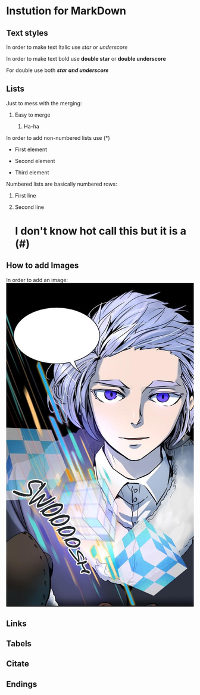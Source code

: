 # Instution for MarkDown 

## Text styles

In order to make text Italic use *star* or _underscore_

In order to make text bold use **double star** or __double underscore__

For double use both **_star and underscore_**

## Lists

Just to mess with the merging:
1. Easy to merge
    
    1. Ha-ha 

In order to add non-numbered lists use (*)

* First element

* Second element

* Third element

Numbered lists are basically numbered rows:

1. First line

2. Second line

    # I don't know hot call this but it is a (#)

## How to add Images

In order to add an image:
![error_not_available](enna_core.jpg)

## Links

## Tabels

## Citate

## Endings